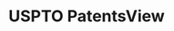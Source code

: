 ---
layout: default
bigquery: https://console.cloud.google.com/bigquery?p=patents-public-data&d=patentsview&page=dataset
citation: Attribution should be given to PatentsView for use, distribution, or derivative
  works.
code: https://github.com/CSSIP-AIR/PatentsView-Code-Snippets/
contributors: USPTO
cost: None
description: 'PatentsView includes US patent data including raw data (summaries, applications,
  pregrant applications), disambugations of inventors and assignees, and inventor
  gender estimates.  Also foreign priority data, # of figures and sheets, and government
  interest statements.'
documentation: https://patentsview.org/query/builder-faqs
last_edit: Mon, 04 Apr 2022 19:02:57 GMT
location: https://patentsview.org/
maintained_by: USPTO
record_creation_timestamp: 12/2/2020 17:20:46
schema_fields: '[''name'', ''state'', ''doctype'', ''assignee_id'', ''disamb_assignee_id_20181127'',
  ''classification_status'', ''lname'', ''ipc_class'', ''subclass'', ''_371_date'',
  ''latitude'', ''action_date'', ''longitude'', ''subclass_id'', ''latin_name'', ''doc_type'',
  ''filename'', ''disamb_inventor_id_20170808'', ''attribution_status'', ''rawassignee_id'',
  ''disamb_inventor_id_20201229'', ''kind'', ''id'', ''num'', ''disamb_inventor_id_20191008'',
  ''disamb_inventor_id_20200331'', ''fname'', ''subgroup_id'', ''mainclass_id'', ''designation'',
  ''num_sheets'', ''variety'', ''disamb_inventor_id_20170307'', ''disamb_inventor_id_20181127'',
  ''organization'', ''length'', ''rawlocation_id'', ''sector_title'', ''location_id'',
  ''application_id'', ''num_figures'', ''county'', ''subsection_id'', ''f371_date'',
  ''exemplary'', ''disamb_inventor_id_20200929'', ''section'', ''type'', ''classification_data_source'',
  ''ipc_version_indicator'', ''disamb_inventor_id_20171003'', ''role'', ''_102_date'',
  ''term_extension'', ''date'', ''name_last'', ''disamb_assignee_id_20190820'', ''disamb_inventor_id_20191231'',
  ''disamb_inventor_id_20190312'', ''rel_id'', ''category_id'', ''state_fips'', ''disamb_inventor_id_20180528'',
  ''field_id'', ''disamb_assignee_id_20190312'', ''male'', ''title'', ''group_id'',
  ''disamb_inventor_id_20200630'', ''disamb_inventor_id_20171226'', ''patent_id'',
  ''field_title'', ''number'', ''county_fips'', ''main_group'', ''deceased'', ''disclaimer_date'',
  ''level_three'', ''level_one'', ''uuid'', ''symbol_position'', ''term_disclaimer'',
  ''subcategory_id'', ''section_id'', ''subgroup'', ''disamb_assignee_id_20200630'',
  ''male_flag'', ''country'', ''name_first'', ''disamb_assignee_id_20200929'', ''abstract'',
  ''disamb_inventor_id_20190820'', ''category'', ''dependent'', ''group'', ''num_claims'',
  ''lawyer_id'', ''classification_level'', ''classification_value'', ''term_grant'',
  ''latlong'', ''status'', ''disamb_assignee_id_20191231'', ''organization_id'', ''reldocno'',
  ''city'', ''relkind'', ''series_code'', ''rule_47'', ''sequence'', ''level_two'',
  ''applicant_type'', ''inventor_id'', ''disamb_assignee_id_20191008'', ''gi_statement'',
  ''text'', ''lapse_of_patent'', ''rawinventor_id'', ''f102_date'', ''publication_number'',
  ''citation_id'', ''contract_award_number'', ''country_transformed'', ''withdrawn'',
  ''disamb_assignee_id_20200331'']'
shortname: patentsview
tags:
- disambiguation
- United States
- gender
terms_of_use: Creative Commons Attribution 4.0 International License.
timeframe: 1963-1999
title: USPTO PatentsView
uuid: cf1780b1-e265-4e49-8d1d-83b9cfe0fd9a
---